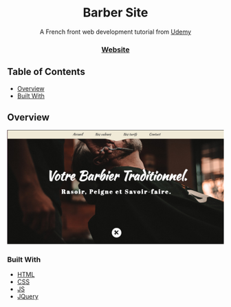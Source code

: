 <h1 align="center">Barber Site</h1>

<div align="center">
   A French front web development tutorial from <a href="https://www.udemy.com/" target="_blank">Udemy</a>
</div>

<div align="center">
  <h3>
    <a href="https://barber-site.web.app/">
      Website
    </a>
</div>

<!-- TABLE OF CONTENTS -->

## Table of Contents

- [Overview](#overview)
- [Built With](#built-with)

<!-- OVERVIEW -->

## Overview

![screenshot](./images/capture_barber-site.png)


### Built With

<!-- This section should list any major frameworks that you built your project using. Here are a few examples.-->

- [HTML](https://html.com/)
- [CSS](https://www.w3.org/Style/CSS/Overview.en.html)
- [JS](https://www.javascript.com/)
- [JQuery](https://jquery.com/)
